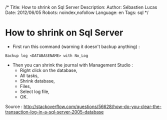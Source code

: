 /*
Title: How to shrink on Sql Server
Description: 
Author: Sébastien Lucas
Date: 2012/06/05
Robots: noindex,nofollow
Language: en
Tags: sql
*/
# How to shrink on Sql Server

*	First run this command (warning it doesn't backup anything) :
```
Backup log <DATABASENAME> with No_Log
```

*	Then you can shrink the journal with Management Studio :
    * Right click on the database, 
    * All tasks, 
    * Shrink database, 
    * Files, 
    * Select log file, 
    * OK.

Source : http://stackoverflow.com/questions/56628/how-do-you-clear-the-transaction-log-in-a-sql-server-2005-database
